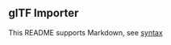 ## glTF Importer

This README supports Markdown, see [syntax](https://help.github.com/articles/markdown-basics/)

